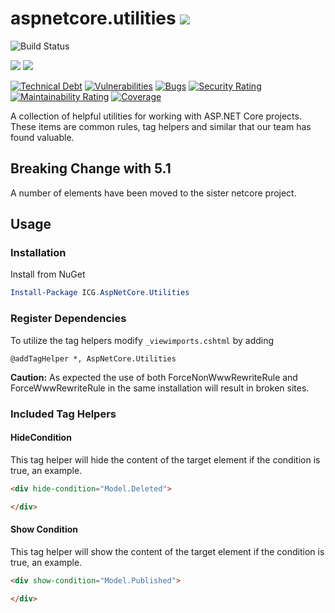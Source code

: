 # aspnetcore.utilities ![](https://img.shields.io/github/license/iowacomputergurus/aspnetcore.utilities.svg)

![Build Status](https://github.com/IowaComputerGurus/aspnetcore.utilities/actions/workflows/ci-build.yml/badge.svg)

![](https://img.shields.io/nuget/v/icg.aspnetcore.utilities.svg) ![](https://img.shields.io/nuget/dt/icg.aspnetcore.utilities.svg)

[![Technical Debt](https://sonarcloud.io/api/project_badges/measure?project=IowaComputerGurus_netcore.utilities&metric=sqale_index)](https://sonarcloud.io/summary/new_code?id=IowaComputerGurus_netcore.utilities)
[![Vulnerabilities](https://sonarcloud.io/api/project_badges/measure?project=IowaComputerGurus_netcore.utilities&metric=vulnerabilities)](https://sonarcloud.io/summary/new_code?id=IowaComputerGurus_netcore.utilities)
[![Bugs](https://sonarcloud.io/api/project_badges/measure?project=IowaComputerGurus_netcore.utilities&metric=bugs)](https://sonarcloud.io/summary/new_code?id=IowaComputerGurus_netcore.utilities)
[![Security Rating](https://sonarcloud.io/api/project_badges/measure?project=IowaComputerGurus_netcore.utilities&metric=security_rating)](https://sonarcloud.io/summary/new_code?id=IowaComputerGurus_netcore.utilities)
[![Maintainability Rating](https://sonarcloud.io/api/project_badges/measure?project=IowaComputerGurus_netcore.utilities&metric=sqale_rating)](https://sonarcloud.io/summary/new_code?id=IowaComputerGurus_netcore.utilities)
[![Coverage](https://sonarcloud.io/api/project_badges/measure?project=IowaComputerGurus_netcore.utilities&metric=coverage)](https://sonarcloud.io/summary/new_code?id=IowaComputerGurus_netcore.utilities)

A collection of helpful utilities for working with ASP.NET Core projects.  These items are common rules, tag helpers and similar that our team has found valuable.

## Breaking Change with 5.1

A number of elements have been moved to the sister netcore project.

## Usage

### Installation

Install from NuGet

``` powershell
Install-Package ICG.AspNetCore.Utilities
```

### Register Dependencies

To utilize the tag helpers modify `_viewimports.cshtml` by adding

``` html+razor
@addTagHelper *, AspNetCore.Utilities
```

**Caution:** As expected the use of both ForceNonWwwRewriteRule and ForceWwwRewriteRule in the same installation will result in broken sites.

### Included Tag Helpers

#### HideCondition 
This tag helper will hide the content of the target element if the condition is true, an example.

``` html
<div hide-condition="Model.Deleted">

</div>
```

#### Show Condition
This tag helper will show the content of the target element if the condition is true, an example.

``` html
<div show-condition="Model.Published">

</div>
```

